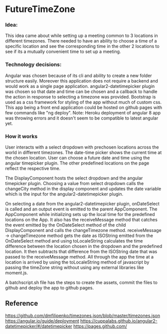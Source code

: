 
# FutureTimeZone

### Idea:

This idea came about while setting up a meeting common to 3 locations in different timezones. There needed to have an ability to choose a time of a specific location and see the corresponding time in the other 2 locations to see if its a mutually convenient time to set up a meeting.

### Technology decisions:

Angular was chosen because of its cli and ability to create a new folder structure easily. Moreover this application does not require a backend and would work as a single page application. angular2-datetimepicker plugin was chosen so that date and time can be chosen and a callback to handle the action in response to selecting a timezone was provided. Bootstrap is used as a css framework for styling of the app without much of custom css. This app being a front end application could be hosted on github pages with few commands like "ng deploy". Note: Heroku deployment of angular 8 app was throwing errors and it doesn't seem to be compatible to latest angular yet.

### How it works

User interacts with a select dropdown with prechosen locations across the world in different timezones. The date-time picker shows the current time at the chosen location. User can choose a future date and time using the angular timepicker plugin. The other predefined locations on the page reflect the respective time.

The DisplayComponent hosts the select dropdown and the angular timepicker plugin. Choosing a value from select dropdown calls the changeCity method in the display component and updates the date variable which is the input for the angular2-datetimepicker plugin.

On selecting a date from the angular2-datetimepicker plugin, onDateSelect is called and an output event is emitted to the parent AppComponent. The AppComponent while initializing sets up the local time for the predefined locations on the App. It also has the receiveMessage method that catches the event emitted by the OnDateSelect method of the child DisplayComponent and calls the changeTimezone method. receiveMessage -> changeTimezone method gets the date as ISOString emitted from the OnDateSelect method and using toLocaleString calculates the time difference between the location chosen in the dropdown and the predefined location. It then subtracts that difference from the ISOString date that was passed to the receiveMessage method. All through the app the time at a location is arrived by using the toLocaleString method of javascript by passing the timeZone string without using any external libraries like moment.js.

A batchscript.sh file has the steps to create the assets, commit the files to github and deploy the app to github pages.

## Reference

https://github.com/dmfilipenko/timezones.json/blob/master/timezones.json
https://angular.io/guide/deployment
https://cuppalabs.github.io/angular2-datetimepicker/#/datetimepicker
https://pages.github.com/